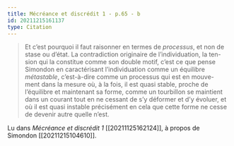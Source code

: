 ```yaml
---
title: Mécréance et discrédit 1 - p.65 - b
id: 20211215161137
type: Citation
---
```


> Et c’est pourquoi il faut raisonner en termes de *processus*, et non de stase ou d’état. La contradiction originaire de l’individuation, la ten- sion qui la constitue comme son double motif, c’est ce que pense Simondon en caractérisant l’individuation comme un équilibre *métastable*, c’est-à-dire comme un processus qui est en mouve- ment dans la mesure où, à la fois, il est quasi stable, proche de l’équilibre et maintenant sa forme, comme un tourbillon se maintient dans un courant tout en ne cessant de s’y déformer et d’y évoluer, et où il est quasi instable précisément en cela que cette forme ne cesse de devenir autre quelle n’est.

Lu dans *Mécréance et discrédit 1* [[20211125162124]], à propos de Simondon [[20211215104610]].